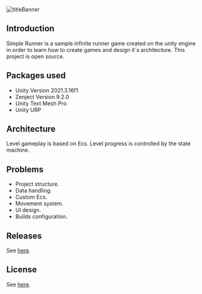 ![titleBanner](https://user-images.githubusercontent.com/98838657/229349827-b28478ce-ec89-4224-bd93-4a87c8e70e1e.png)

## Introduction
Simple Runner is a sample infinite runner game created on the unity engine in order to learn how to create games and design it`s architecture.
This project is open source.

## Packages used
 - Unity Version 2021.3.16f1
 - Zenject Version 9.2.0
 - Unity Text Mesh Pro
 - Unity URP

## Architecture
Level gameplay is based on Ecs. Level progress is controlled by the state machine.

## Problems
 - Project structure.
 - Data handling.
 - Custom Ecs.
 - Movement system.
 - UI design.
 - Builds configuration. 

## Releases
See [here](https://github.com/Kot-Alenya/Simple-Runner/releases).

## License
See [here](LICENSE).
